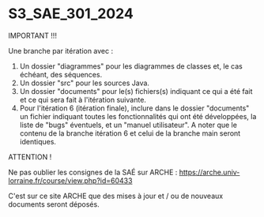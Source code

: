 # S3_SAE_301_2024

IMPORTANT !!!

Une branche par itération avec :

1. Un dossier "diagrammes" pour les diagrammes de classes et, le cas échéant, des séquences.
2. Un dossier "src" pour les sources Java.
3. Un dossier "documents" pour le(s) fichiers(s) indiquant ce qui a été fait et ce qui sera fait à l'itération suivante.
4. Pour l'itération 6 (itération finale), inclure dans le dossier "documents" un fichier indiquant toutes les fonctionnalités qui ont été développées, la liste de "bugs" éventuels, et un "manuel utilisateur". A noter que le contenu de la branche itération 6 et celui de la branche main seront identiques.

ATTENTION !

Ne pas oublier les consignes de la SAÉ sur ARCHE : https://arche.univ-lorraine.fr/course/view.php?id=60433

C'est sur ce site ARCHE que des mises à jour et / ou de nouveaux documents seront déposés.
